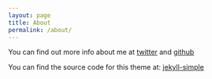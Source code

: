 ```yaml
---
layout: page
title: About
permalink: /about/
---
```


You can find out more info about me at [twitter](https://twitter.com/sourcepanic) and [github](https://github.com/asfork)

You can find the source code for this theme at: <data data-icon="ei-sc-github"></data>  [jekyll-simple](https://github.com/wild-flame/jekyll-simple)
